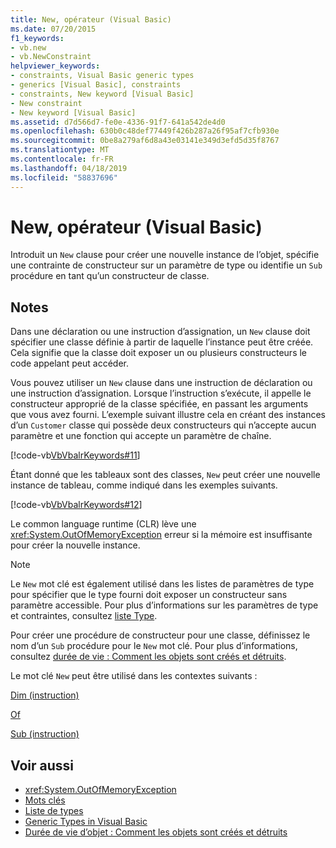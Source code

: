 ```yaml
---
title: New, opérateur (Visual Basic)
ms.date: 07/20/2015
f1_keywords:
- vb.new
- vb.NewConstraint
helpviewer_keywords:
- constraints, Visual Basic generic types
- generics [Visual Basic], constraints
- constraints, New keyword [Visual Basic]
- New constraint
- New keyword [Visual Basic]
ms.assetid: d7d566d7-fe0e-4336-91f7-641a542de4d0
ms.openlocfilehash: 630b0c48def77449f426b287a26f95af7cfb930e
ms.sourcegitcommit: 0be8a279af6d8a43e03141e349d3efd5d35f8767
ms.translationtype: MT
ms.contentlocale: fr-FR
ms.lasthandoff: 04/18/2019
ms.locfileid: "58837696"
---
```

# <a name="new-operator-visual-basic"></a>New, opérateur (Visual Basic)
Introduit un `New` clause pour créer une nouvelle instance de l’objet, spécifie une contrainte de constructeur sur un paramètre de type ou identifie un `Sub` procédure en tant qu’un constructeur de classe.  
  
## <a name="remarks"></a>Notes  
 Dans une déclaration ou une instruction d’assignation, un `New` clause doit spécifier une classe définie à partir de laquelle l’instance peut être créée. Cela signifie que la classe doit exposer un ou plusieurs constructeurs le code appelant peut accéder.  
  
 Vous pouvez utiliser un `New` clause dans une instruction de déclaration ou une instruction d’assignation. Lorsque l’instruction s’exécute, il appelle le constructeur approprié de la classe spécifiée, en passant les arguments que vous avez fourni. L’exemple suivant illustre cela en créant des instances d’un `Customer` classe qui possède deux constructeurs qui n’accepte aucun paramètre et une fonction qui accepte un paramètre de chaîne.  
  
 [!code-vb[VbVbalrKeywords#11](~/samples/snippets/visualbasic/VS_Snippets_VBCSharp/VbVbalrKeywords/VB/Class6.vb#11)]  
  
 Étant donné que les tableaux sont des classes, `New` peut créer une nouvelle instance de tableau, comme indiqué dans les exemples suivants.  
  
 [!code-vb[VbVbalrKeywords#12](~/samples/snippets/visualbasic/VS_Snippets_VBCSharp/VbVbalrKeywords/VB/Class6.vb#12)]  
  
 Le common language runtime (CLR) lève une <xref:System.OutOfMemoryException> erreur si la mémoire est insuffisante pour créer la nouvelle instance.  
  
> [!NOTE]
>  Le `New` mot clé est également utilisé dans les listes de paramètres de type pour spécifier que le type fourni doit exposer un constructeur sans paramètre accessible. Pour plus d’informations sur les paramètres de type et contraintes, consultez [liste Type](../../../visual-basic/language-reference/statements/type-list.md).  
  
 Pour créer une procédure de constructeur pour une classe, définissez le nom d’un `Sub` procédure pour le `New` mot clé. Pour plus d’informations, consultez [durée de vie : Comment les objets sont créés et détruits](../../../visual-basic/programming-guide/language-features/objects-and-classes/object-lifetime-how-objects-are-created-and-destroyed.md).  
  
 Le mot clé `New` peut être utilisé dans les contextes suivants :  
  
 [Dim (instruction)](../../../visual-basic/language-reference/statements/dim-statement.md)  
  
 [Of](../../../visual-basic/language-reference/statements/of-clause.md)  
  
 [Sub (instruction)](../../../visual-basic/language-reference/statements/sub-statement.md)  
  
## <a name="see-also"></a>Voir aussi

- <xref:System.OutOfMemoryException>
- [Mots clés](../../../visual-basic/language-reference/keywords/index.md)
- [Liste de types](../../../visual-basic/language-reference/statements/type-list.md)
- [Generic Types in Visual Basic](../../../visual-basic/programming-guide/language-features/data-types/generic-types.md)
- [Durée de vie d’objet : Comment les objets sont créés et détruits](../../../visual-basic/programming-guide/language-features/objects-and-classes/object-lifetime-how-objects-are-created-and-destroyed.md)
